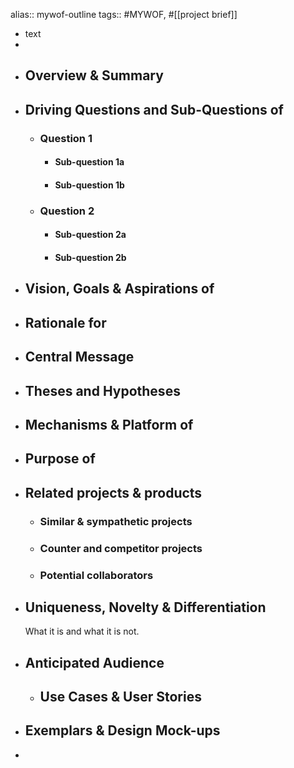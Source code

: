 alias:: mywof-outline
tags:: #MYWOF, #[[project brief]]

- text
-
- ## Overview & Summary
- ## Driving Questions and Sub-Questions of
	- ### Question 1
		- #### Sub-question 1a
		- #### Sub-question 1b
	- ### Question 2
		- #### Sub-question 2a
		- #### Sub-question 2b
- ## Vision, Goals & Aspirations of
- ## Rationale for
- ## Central Message
- ## Theses and Hypotheses
- ## Mechanisms & Platform of
- ## Purpose of
- ## Related projects & products
	- ### Similar & sympathetic projects
	- ### Counter and competitor projects
	- ### Potential collaborators
- ## Uniqueness, Novelty & Differentiation
  What it is and what it is not.
- ## Anticipated Audience
	- ## Use Cases & User Stories
- ## Exemplars & Design Mock-ups
-